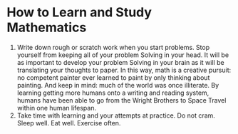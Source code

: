 # How to Learn and Study Mathematics

1. Write down rough or scratch work when you start problems. Stop yourself from keeping all of your problem Solving in your head. It will be as important to develop your problem Solving in your brain as it will be translating your thoughts to paper. In this way, math is a creative pursuit:  no competent painter ever learned to paint by only thinking about painting. And keep in mind:  much of the world was once illiterate. By learning getting more humans onto a writing and reading system, humans have been able to go from the Wright Brothers to Space Travel within one human lifespan.
2. Take time with learning and your attempts at practice. Do not cram. Sleep well. Eat well. Exercise often.